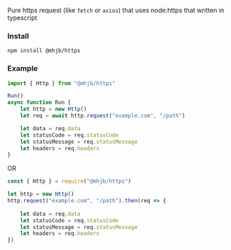 Pure https request (like `fetch` or `axios`) that uses node:https that written in typescript

### Install
`npm install @mhjb/https`

### Example
```js
import { Http } from "@mhjb/https"

Run()
async function Run {
    let http = new Http()
    let req = await http.request("example.com", "/path")

    let data = req.data
    let statusCode = req.statusCode
    let statusMessage = req.statusMessage
    let headers = req.headers
}
```

OR
```js
const { Http } = require("@mhjb/https")

let http = new Http()
http.request("example.com", "/path").then(req => {
    
    let data = req.data
    let statusCode = req.statusCode
    let statusMessage = req.statusMessage
    let headers = req.headers
})
```